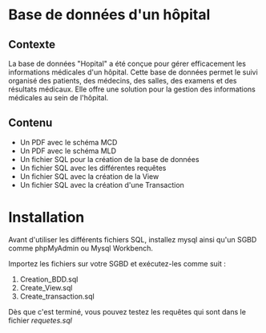 # Base de données d'un hôpital

## Contexte

La base de données "Hopital" a été conçue pour gérer efficacement les informations médicales d'un hôpital. Cette base de données permet le suivi organisé des patients, des médecins, des salles, des examens et des résultats médicaux. Elle offre une solution pour la gestion des informations médicales au sein de l'hôpital.

## Contenu

 - Un PDF avec le schéma MCD
 - Un PDF avec le schéma MLD
 - Un fichier SQL pour la création de la base de données
 - Un fichier SQL avec les différentes requêtes
 - Un fichier SQL avec la création de la View
 - Un fichier SQL avec la création d'une Transaction

# Installation

Avant d'utiliser les différents fichiers SQL, installez mysql ainsi qu'un SGBD comme phpMyAdmin ou Mysql Workbench.

Importez les fichiers sur votre SGBD et exécutez-les comme suit :

 1. Creation_BDD.sql
 2. Create_View.sql
 3. Create_transaction.sql
 
 Dès que c'est terminé, vous pouvez testez les requêtes qui sont dans le fichier *requetes.sql*